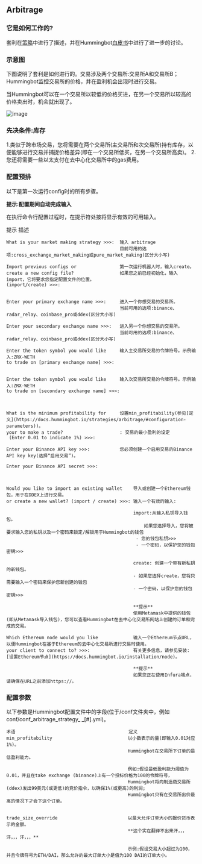 
## Arbitrage

### 它是如何工作的?

套利在[策略](https://docs.hummingbot.io/strategies/)中进行了描述，并在Hummingbot[白皮书](https://hummingbot.io/whitepaper.pdf)中进行了进一步的讨论。


### 示意图

下图说明了套利是如何进行的。交易涉及两个交易所:交易所A和交易所B；Hummingbot监控交易所的价格，并在盈利机会出现时进行交易。

当Hummingbot可以在一个交易所以较低的价格买进，在另一个交易所以较高的价格卖出时，机会就出现了。

![image](https://docs.hummingbot.io/assets/img/arbitrage.png)


### 先决条件:库存

1.类似于跨市场交易，您将需要在两个交易所(主交易所和次交易所)持有库存，以便能够进行交易并捕捉价格差异(即在一个交易所低买，在另一个交易所高卖)。
2.您还将需要一些以太支付在去中心化交易所中的gas费用。


### 配置预排

以下是第一次运行config时的所有步骤。

**提示:配置期间自动完成输入**

在执行命令行配置过程时，在提示符处按<TAB>将显示有效的可用输入。


提示                                      描述

    What is your market making strategy >>>:  输入 arbitrage
                                              目前可用的选项:cross_exchange_market_making或pure_market_making(区分大小写)
    
    Import previous configs or                第一次运行机器人时，输入create。
    create a new config file?                 如果您之前已经初始化，输入import，它将要求您指定配置文件的位置。
    (import/create) >>>:  
                                              
    
    Enter your primary exchange name >>>:     进入一个你想交易的交易所。
                                              当前可用的选项:binance、radar_relay、coinbase_pro或ddex(区分大小写)
                                              
    Enter your secondary exchange name >>>:   进入另一个你想交易的交易所。
                                              当前可用的选项:binance、radar_relay、coinbase_pro或ddex(区分大小写)
                                              
    Enter the token symbol you would like     输入主交易所交易的令牌符号。示例输入:ZRX-WETH
    to trade on [primary exchange name] >>>:
                                             
    
    Enter the token symbol you would like     输入次交易所交易的令牌符号。示例输入:ZRX-WETH
    to trade on [secondary exchange name] >>>:
    
    
    
    What is the minimum profitability for     设置min_profitability(参见[定义](https://docs.hummingbot.io/strategies/arbitrage/#configuration-parameters))。
    your to make a trade?                     : 交易的最小盈利的设定
     (Enter 0.01 to indicate 1%) >>>:
     
    Enter your Binance API key >>>:           您必须创建一个启用交易的Binance API key key(选择“启用交易”)。
    
    Enter your Binance API secret >>>:
    
    
    
    Would you like to import an existing wallet    导入或创建一个Ethereum钱包，用于在DDEX上进行交易。
    or create a new wallet? (import / create) >>>: 输入一个有效的输入:
                                                   
                                                   import:从输入私钥导入钱包。
                                                       如果您选择导入，您将被要求输入您的私钥以及一个密码来锁定/解锁用于Hummingbot的钱包
                                                    - 您的钱包私钥>>>
                                                    - 一个密码，以保护您的钱包密钥>>>
                                                    
                                                   create: 创建一个带有新私钥的新钱包。 
                                                   - 如果您选择create，您将只需要输入一个密码来保护您新创建的钱包
                                                   - 一个密码，以保护您的钱包密钥>>>
                                                   
                                                   **提示**
                                                   使用Metamask中提供的钱包(即从Metamask导入钱包)，您可以查看Hummingbot在去中心化交易所网站上创建的订单和完成的交易。
                                                   
    Which Ethereum node would you like             输入一个Ethereum节点URL，以便Hummingbot在基于Ethereum的去中心化交易所进行交易时使用。
    your client to connect to? >>>:                有关更多信息，请参见安装:[设置Ethereum节点](https://docs.hummingbot.io/installation/node)。
                                                   
                                                   **提示**
                                                   如果您正在使用Infura端点，请确保在URL之前添加https://。
                                                   
 
### 配置参数

以下参数是Hummingbot配置文件中的字段(位于/conf文件夹中，例如conf/conf_arbitrage_strategy_ _[#].yml)。

   
    术语                                          定义
    min_profitability                            以小数表示的量(即输入0.01对应1%)。
                                                 Hummingbot在交易所下订单的最低盈利能力。
                                                    
                                                 例如:假设最低盈利能力阈值为0.01，并且在take exchange (binance)上有一个投标价格为100的令牌符号，
                                                 Hummingbot将向制造商交易所(ddex)发出99美元(或更低)的竞价指令，以确保1%(或更高)的利润;
                                                 Hummingbot只有在交易所出价最高的情况下才会下这个订单。
                                                 
    
    trade_size_override                          以最大允许订单大小的报价货币表示的金额。
                                                 **这个实在翻译不出来汗，，，汗，，，汗，，，**
                                                 
                                                 示例:假设交易大小超过为100，并且令牌符号为ETH/DAI，那么允许的最大订单大小是值为100 DAI的订单大小。
                                                 
                                                 
